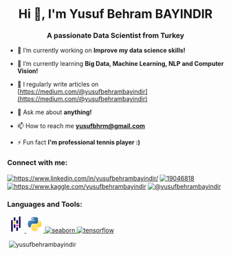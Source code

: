 

<!--
**YusufBehramBayindir/YusufBehramBAYINDIR** is a ✨ _special_ ✨ repository because its `README.md` (this file) appears on your GitHub profile.

Here are some ideas to get you started:

- 🔭 I’m currently working on ...
- 🌱 I’m currently learning ...
- 👯 I’m looking to collaborate on ...
- 🤔 I’m looking for help with ...
- 💬 Ask me about ...
- 📫 How to reach me: ...
- 😄 Pronouns: ...
- ⚡ Fun fact: ...
-->

<h1 align="center">Hi 👋, I'm Yusuf Behram BAYINDIR</h1>
<h3 align="center">A passionate Data Scientist from Turkey</h3>

- 🔭 I’m currently working on **Improve my data science skills!**

- 🌱 I’m currently learning **Big Data, Machine Learning, NLP and Computer Vision!**

- 📝 I regularly write articles on [https://medium.com/@yusufbehrambayindir](https://medium.com/@yusufbehrambayindir)

- 💬 Ask me about **anything!**

- 📫 How to reach me **yusufbhrm@gmail.com**

- ⚡ Fun fact **I'm professional tennis player :)**

<h3 align="left">Connect with me:</h3>
<p align="left">
<a href="https://linkedin.com/in/https://www.linkedin.com/in/yusufbehrambayindir/" target="blank"><img align="center" src="https://raw.githubusercontent.com/rahuldkjain/github-profile-readme-generator/master/src/images/icons/Social/linked-in-alt.svg" alt="https://www.linkedin.com/in/yusufbehrambayindir/" height="30" width="40" /></a>
<a href="https://stackoverflow.com/users/19046818" target="blank"><img align="center" src="https://raw.githubusercontent.com/rahuldkjain/github-profile-readme-generator/master/src/images/icons/Social/stack-overflow.svg" alt="19046818" height="30" width="40" /></a>
<a href="https://kaggle.com/https://www.kaggle.com/yusufbehrambayindir" target="blank"><img align="center" src="https://raw.githubusercontent.com/rahuldkjain/github-profile-readme-generator/master/src/images/icons/Social/kaggle.svg" alt="https://www.kaggle.com/yusufbehrambayindir" height="30" width="40" /></a>
<a href="https://medium.com/@yusufbehrambayindir" target="blank"><img align="center" src="https://raw.githubusercontent.com/rahuldkjain/github-profile-readme-generator/master/src/images/icons/Social/medium.svg" alt="@yusufbehrambayindir" height="30" width="40" /></a>
</p>

<h3 align="left">Languages and Tools:</h3>
<p align="left"> <a href="https://pandas.pydata.org/" target="_blank" rel="noreferrer"> <img src="https://raw.githubusercontent.com/devicons/devicon/2ae2a900d2f041da66e950e4d48052658d850630/icons/pandas/pandas-original.svg" alt="pandas" width="40" height="40"/> </a> <a href="https://www.python.org" target="_blank" rel="noreferrer"> <img src="https://raw.githubusercontent.com/devicons/devicon/master/icons/python/python-original.svg" alt="python" width="40" height="40"/> </a> <a href="https://seaborn.pydata.org/" target="_blank" rel="noreferrer"> <img src="https://seaborn.pydata.org/_images/logo-mark-lightbg.svg" alt="seaborn" width="40" height="40"/> </a> <a href="https://www.tensorflow.org" target="_blank" rel="noreferrer"> <img src="https://www.vectorlogo.zone/logos/tensorflow/tensorflow-icon.svg" alt="tensorflow" width="40" height="40"/> </a> </p>

<p>&nbsp;<img align="center" src="https://github-readme-stats.vercel.app/api?username=yusufbehrambayindir&show_icons=true&locale=en" alt="yusufbehrambayindir" /></p>
